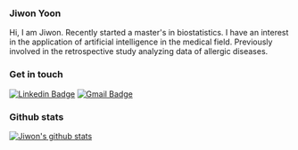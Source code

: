 ### Jiwon Yoon
Hi, I am Jiwon. Recently started a master's in biostatistics. I have an interest in the application of artificial intelligence in the medical field. Previously involved in the retrospective study analyzing data of allergic diseases.


### Get in touch
[![Linkedin Badge](https://img.shields.io/badge/-LinkedIn-blue?style=flat-square&logo=Linkedin&logoColor=white&link=https://www.linkedin.com/in/jiwon-yoon-0992361b5/)](https://www.linkedin.com/in/seong-yun-byeon-8183a8113/)
[![Gmail Badge](https://img.shields.io/badge/Gmail-d14836?style=flat-square&logo=Gmail&logoColor=white&link=mailto:yoon.jiwon.g@gmail.com)](mailto:yoon.jiwon.g@gmail.com)

### Github stats
[![Jiwon's github stats](https://github-readme-stats.vercel.app/api?username=yooonjiwon&show_icons=true&theme=graywhite)](https://github.com/anuraghazra/github-readme-stats)
<!--
**yooonjiwon/yooonjiwon** is a ✨ _special_ ✨ repository because its `README.md` (this file) appears on your GitHub profile.

Here are some ideas to get you started:

- 🔭 I’m currently working on ...
- 🌱 I’m currently learning ...
- 👯 I’m looking to collaborate on ...
- 🤔 I’m looking for help with ...
- 💬 Ask me about ...
- 📫 How to reach me: ...
- 😄 Pronouns: ...
- ⚡ Fun fact: ...
-->
